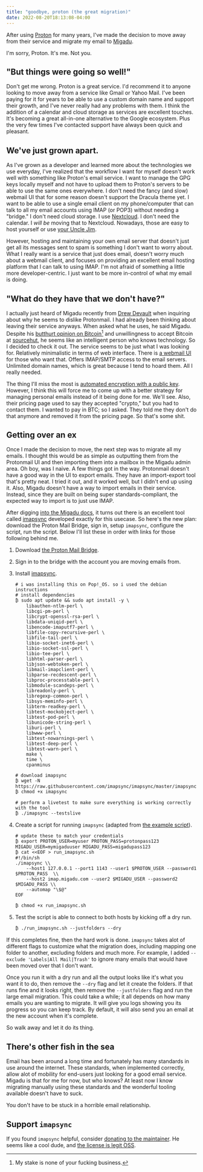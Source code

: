 ```yaml
---
title: "goodbye, proton (the great migration)"
date: 2022-08-20T18:13:08-04:00
---
```


After using [Proton](https://proton.me/) for many years, I've made the decision to move away from their service and migrate my email to [Migadu](https://migadu.com).

I'm sorry, Proton. It's me. Not you.

## "But things were going so well!"

Don't get me wrong. Proton is a great service. I'd recommend it to anyone looking to move away from a service like Gmail or Yahoo Mail. I've been paying for it for years to be able to use a custom domain name and support their growth, and I've never really had any problems with them. I think the addition of a calendar and cloud storage as services are excellent touches. It's becoming a great all-in-one alternative to the Google ecosystem. Plus the very few times I've contacted support have always been quick and pleasant.

## We've just grown apart.

As I've grown as a developer and learned more about the technologies we use everyday, I've realized that the workflow I want for myself doesn't work well with something like Proton's email service. I want to manage the GPG keys locally myself and not have to upload them to Proton's servers to be able to use the same ones everywhere. I don't need the fancy (and slow) webmail UI that for some reason doesn't support the Dracula theme yet. I want to be able to use a single email client on my phone/computer that can talk to all my email accounts using IMAP (or POP3) without needing a "bridge." I don't need cloud storage. I use [Nextcloud](https://nextcloud.com/). I don't need the calendar. I *will be* moving that to Nextcloud. Nowadays, those are easy to host yourself or use [your Uncle Jim](https://diverter.hostyourown.tools/becoming-uncle-jim/).

However, hosting and maintaining your own email server that doesn't just get all its messages sent to spam is something I don't want to worry about. What I really want is a service that just does email, doesn't worry much about a webmail client, and focuses on providing an excellent email hosting platform that I can talk to using IMAP. I'm not afraid of something a little more developer-centric. I just want to be more in-control of what my email is doing.

## "What do they have that we don't have?"

I actually just heard of Migadu recently from [Drew Devault](https://drewdevault.com/) when inquiring about why he seems to dislike Protonmail. I had already been thinking about leaving their service anyways. When asked what he uses, he said Migadu. Despite his [butthurt opinion on Bitcoin](https://drewdevault.com/2021/04/26/Cryptocurrency-is-a-disaster.html)[^1] and unwillingness to accept Bitcoin at [sourcehut](https://sourcehut.org/), he seems like an intelligent person who knows technology. So I decided to check it out. The service seems to be just what I was looking for. Relatively minimalistic in terms of web interface. There is [a webmail UI](https://webmail.migadu.com/) for those who want that. Offers IMAP/SMTP access to the email servers. Unlimited domain names, which is great because I tend to hoard them. All I really needed.

The thing I'll miss the most is [automated encryption with a public key](https://www.migadu.com/procon/#not-encrypted). However, I think this will force me to come up with a better strategy for managing personal emails instead of it being done for me. We'll see. Also, their pricing page used to say they accepted "crypto," but you had to contact them. I wanted to pay in BTC; so I asked. They told me they don't do that anymore and removed it from the pricing page. So that's some shit.

## Getting over an ex

Once I made the decision to move, the next step was to migrate all my emails. I thought this would be as simple as outputting them from the Protonmail UI and then importing them into a mailbox in the Migadu admin area. Oh boy, was I naive. A few things got in the way. Protonmail doesn't have a good way in the UI to export emails. They have an import-export tool that's pretty neat. I tried it out, and it worked well, but I didn't end up using it. Also, Migadu doesn't have a way to import emails in their service. Instead, since they are built on being super standards-compliant, the expected way to import is to just use IMAP.

After digging [into the Migadu docs](https://www.migadu.com/guides/imapsync/), it turns out there is an excellent tool called [imapsync](https://imapsync.lamiral.info/) developed exactly for this usecase. So here's the new plan: download the Proton Mail Bridge, sign in, setup `imapsync`, configure the script, run the script. Below I'll list these in order with links for those following behind me.

1. Download [the Proton Mail Bridge](https://proton.me/mail/bridge).
1. Sign in to the bridge with the account you are moving emails from.
1. Install [imapsync](https://imapsync.lamiral.info/INSTALL.d/INSTALL.ANY.txt).

    ```shell
    # i was installing this on Pop!_OS. so i used the debian instructions
    # install dependencies
    ₿ sudo apt update && sudo apt install -y \
        libauthen-ntlm-perl \
        libcgi-pm-perl \
        libcrypt-openssl-rsa-perl \
        libdata-uniqid-perl \
        libencode-imaputf7-perl \
        libfile-copy-recursive-perl \
        libfile-tail-perl \
        libio-socket-inet6-perl \
        libio-socket-ssl-perl \
        libio-tee-perl \
        libhtml-parser-perl \
        libjson-webtoken-perl \
        libmail-imapclient-perl \
        libparse-recdescent-perl \
        libproc-processtable-perl \
        libmodule-scandeps-perl \
        libreadonly-perl \
        libregexp-common-perl \
        libsys-meminfo-perl \
        libterm-readkey-perl \
        libtest-mockobject-perl \
        libtest-pod-perl \
        libunicode-string-perl \
        liburi-perl \
        libwww-perl \
        libtest-nowarnings-perl \
        libtest-deep-perl \
        libtest-warn-perl \
        make \
        time \
        cpanminus

    # download imapsync
    ₿ wget -N https://raw.githubusercontent.com/imapsync/imapsync/master/imapsync
    ₿ chmod +x imapsync

    # perform a livetest to make sure everything is working correctly with the tool
    ₿ ./imapsync --testslive
    ```

1. Create a script for running `imapsync` (adapted from [the example script](https://github.com/imapsync/imapsync/blob/master/examples/imapsync_example.sh)).

    ```shell
    # update these to match your credentials
    ₿ export PROTON_USER=myuser PROTON_PASS=protonpass123 MIGADU_USER=mymigaduuser MIGADU_PASS=migadupass123
    ₿ cat <<EOF > run_imapsync.sh
    #!/bin/sh
    ./imapsync \\
        --host1 127.0.0.1 --port1 1143 --user1 $PROTON_USER --password1 $PROTON_PASS  \\
        --host2 imap.migadu.com --user2 $MIGADU_USER --password2 $MIGADU_PASS \\
        --automap "\$@"
    EOF

    ₿ chmod +x run_imapsync.sh
    ```

1. Test the script is able to connect to both hosts by kicking off a dry run.

    ```shell
    ₿ ./run_imapsync.sh --justfolders --dry
    ```

If this completes fine, then the hard work is done. `imapsync` takes alot of different flags to customize what the migration does, including mapping one folder to another, excluding folders and much more. For example, I added `--exclude 'Labels|All Mail|Trash'` to ignore many emails that would have been moved over that I don't want.

Once you run it with a dry run and all the output looks like it's what you want it to do, then remove the `--dry` flag and let it create the folders. If that runs fine and it looks right, then remove the `--justfolders` flag and run the large email migration. This could take a while; it all depends on how many emails you are wanting to migrate. It will give you logs showing you its progress so you can keep track. By default, it will also send you an email at the new account when it's complete.

So walk away and let it do its thing.

## There's other fish in the sea

Email has been around a long time and fortunately has many standards in use around the internet. These standards, when implemented correctly, allow alot of mobility for end-users just looking for a good email service. Migadu is that for me for now, but who knows? At least now I know migrating manually using these standards and the wonderful tooling available doesn't have to suck.

You don't have to be stuck in a horrible email relationship.

## Support `imapsync`

If you found `imapsync` helpful, consider [donating to the maintainer](https://imapsync.lamiral.info/#SUPPORT). He seems like a cool dude, and [the license is legit OSS](https://imapsync.lamiral.info/LICENSE).

[^1]: My stake is none of your fucking business.
